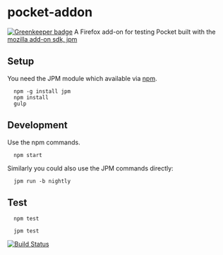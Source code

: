 # pocket-addon

[![Greenkeeper badge](https://badges.greenkeeper.io/clarkbw/pocket-addon.svg)](https://greenkeeper.io/)
A Firefox add-on for testing Pocket built with the [mozilla add-on sdk, jpm](https://github.com/mozilla/jpm/)

## Setup

You need the JPM module which available via [npm](http://npmjs.com/).

```
  npm -g install jpm
  npm install
  gulp
```

## Development

Use the npm commands.

```
  npm start
```

Similarly you could also use the JPM commands directly:

```
  jpm run -b nightly
```

## Test

```
  npm test
```

```
  jpm test
```

[![Build Status](https://travis-ci.org/clarkbw/pocket-addon.svg)](https://travis-ci.org/clarkbw/pocket-addon)
